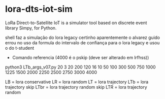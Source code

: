 # lora-dts-iot-sim
LoRa Direct-to-Satellite IoT is a simulator tool based on discrete event library Simpy, for Python. 

shell faz a simulação do lora legacy certinho
aparentemente o alvarez guido errou no uso da formula do intervalo de confiança para o lora legacy e usou o do t-student

* Comando referencia (4000 é o pskip (deve ser alterado em lrfhss))

python3 LTb_args_v07.py 20 3 20 200 120 16 10 50 100 300 500 750 1000 1225 1500 2000 2250 2500 2750 3000 4000


LB = lora conservative
LR = lora random
LT = lora trajectory
LTb = lora trajectory skip
LTbr = lora trajectory random skip
LTR = lora trajectory random
